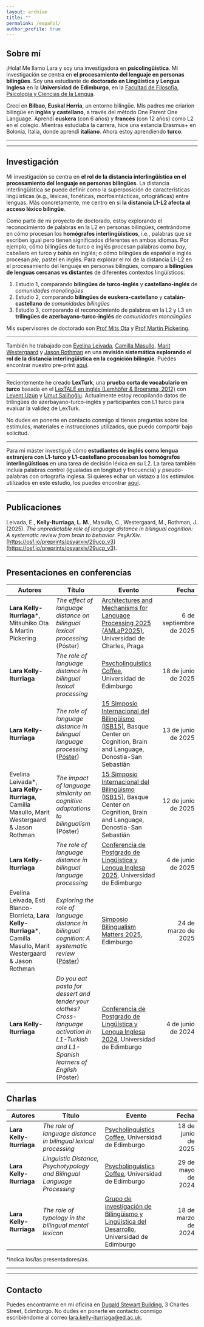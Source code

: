 ```yaml
---
layout: archive
title: ""
permalink: /español/
author_profile: true
---
```

## Sobre mí
¡Hola! Me llamo Lara y soy una investigadora en **psicolingüística**. Mi investigación se centra en **el procesamiento del lenguaje en personas bilingües**.
Soy una estudiante de **doctorado en Lingüística y Lengua Inglesa** en la **Universidad de Edimburgo**, en la [Facultad de Filosofía, Psicología y Ciencias de la Lengua](https://ppls.ed.ac.uk/linguistics-and-english-language/people/phd-students).

Crecí en **Bilbao, Euskal Herria**, un entorno bilingüe. Mis padres me criarion bilingüe en **inglés y castellano**, a través del método One Parent One Language. Aprendí **euskera** (con 6 años) y **francés** (con 12 años) como L2 en el colegio. Mientras estudiaba la carrera, hice una estancia Erasmus+ en Bolonia, Italia, donde aprendí **italiano**. Ahora estoy aprendiendo **turco**. 

--------------------------------------------------------------------------------------------------------------------
--------------------------------------------------------------------------------------------------------------------
## Investigación
Mi investigación se centra en **el rol de la distancia interlingüística en el procesamiento del lenguaje en personas bilingües**. La distancia interlingüística se puede definir como la superposición de características lingüísticas (e.g., léxicas, fonéticas, morfosintácticas, ortográficas) entre lenguas. Más concretamente, me centro en si **la distancia L1-L2 afecta al acceso léxico bilingüe**.

Como parte de mi proyecto de doctorado, estoy explorando el reconocimiento de palabras en la L2 en personas bilingües, centrándome en cómo procesan los **homógrafos interlingüísticos**, i.e., palabras que se escriben igual pero tienen significados diferentes en ambos idiomas. Por ejemplo, cómo bilingües de turco e inglés procesan palabras como _bay_, caballero en turco y bahía en inglés; o cómo bilingües de español e inglés procesan _pie_, pastel en inglés. Para explorar el rol de la distancia L1-L2 en el procesamiento del lenguaje en personas bilingües, comparo a **bilingües de lenguas cercanas vs distantes** de diferentes contextos lingüísticos:
1. Estudio 1, comparando **bilingües de turco-inglés** y **castellano-inglés** de _comunidades monolingües_
2. Estudio 2, comparando **bilingües de euskera-castellano** y **catalán-castellano** de _comunidades bilingües_
3. Estudio 3, comparando el reconocimiento de palabras en la L2 y L3 en **trilingües de azerbayano-turco-inglés** de _comunidades monolingües_

Mis supervisores de doctorado son [Prof Mits Ota](http://www.lel.ed.ac.uk/~mits/) y [Prof Martin Pickering](https://edwebprofiles.ed.ac.uk/profile/martin-pickering).

--------------------------------------------------------------------------------------------------------------------
También he trabajado con [Evelina Leivada](https://scholar.google.es/citations?user=x5Hww14AAAAJ&hl=es), [Camilla Masullo](https://camillamasullo.wixsite.com/camillamasullo), [Marit Westergaard](https://scholar.google.com/citations?user=KFsnIxQAAAAJ&hl=en) y [Jason Rothman](https://scholar.google.com/citations?user=VNnwuokAAAAJ&hl=en) en una **revisión sistemática explorando el rol de la distancia interlingüística en la cognición bilingüe**. Puedes encontrar nuestro pre-print [aquí](https://osf.io/preprints/psyarxiv/29ucp_v3).

--------------------------------------------------------------------------------------------------------------------

Recientemente he creado **LexTurk**, una **prueba corta de vocabulario en turco** basada en el [LexTALE en inglés (Lemhöfer & Broersma, 2012)](https://www.lextale.com/whatislextale.html) con [Levent Uzun](https://avesis.uludag.edu.tr/ulevent/publications) y [Umut Salihoğlu](https://avesis.uludag.edu.tr/umutms/publications). Actualmente estoy recopilando datos de trilingües de azerbayano-turco-inglés y participantes con L1 turco para evaluar la validez de LexTurk.

No dudes en ponerte en contacto conmigo si tienes preguntas sobre los estímulos, materiales e instrucciones utilizados, que puedo compartir bajo solicitud.

--------------------------------------------------------------------------------------------------------------------
Para mi máster investigué cómo **estudiantes de inglés como lengua extranjera con L1-turco y L1-castellano procesaban los homógrafos interlingüísticos** en una tarea de decisión léxica en su L2. La tarea también incluía palabras control (igualadas en longitud y frecuencia) y pseudo-palabras con ortografía inglesa. Si quieres echar un vistazo a los estímulos utilizados en este estudio, los puedes encontrar [aquí](https://osf.io/h6mcx).

--------------------------------------------------------------------------------------------------------------------
## Publicaciones
Leivada, E., **Kelly-Iturriaga, L. M.**, Masullo, C., Westergaard, M., Rothman, J. (2025). _The unpredictable role of language distance in bilingual cognition: A systematic review from brain to behavior_. PsyArXiv. [https://osf.io/preprints/psyarxiv/29ucp_v3](https://osf.io/preprints/psyarxiv/29ucp_v3).

--------------------------------------------------------------------------------------------------------------------
## Presentaciones en conferencias

| Autores  | Título  | Evento | Fecha |
| ------------- | -------------------------- | -------------------------- | ------------------: |
| **Lara Kelly-Iturriaga***, Mitsuhiko Ota & Martin Pickering  | _The effect of language distance on bilingual lexical processing_ (Póster) | [Architectures and Mechanisms for Language Processing 2025 (AMLaP2025)](https://amlap2025.ff.cuni.cz/), Universidad de Charles, Praga  | 6 de septiembre de 2025  |
| **Lara Kelly-Iturriaga**  | _The role of language distance in bilingual lexical processing_ | [Psycholinguistics Coffee](https://blogs.ed.ac.uk/psycholingcoffee/), Universidad de Edimburgo  | 18 de junio de 2025  |
| **Lara Kelly-Iturriaga**  | _The role of language distance in bilingual language processing_ ([Póster](https://osf.io/fbgu7))  | [15 Simposio Internacional del Bilingüismo (ISB15)](https://www.bcbl.eu/events/isb15/en/), Basque Center on Cognition, Brain and Language, Donostia-San Sebastián  | 13 de junio de 2025  |
| Evelina Leivada*, **Lara Kelly-Iturriaga**, Camilla Masullo, Marit Westergaard & Jason Rothman  | _The impact of language similarity on cognitive adaptations to bilingualism_ (Póster)  | [15 Simposio Internacional del Bilingüismo (ISB15)](https://www.bcbl.eu/events/isb15/en/), Basque Center on Cognition, Brain and Language, Donostia-San Sebastián  | 12 de junio de 2025  |
| **Lara Kelly-Iturriaga** | _The role of language distance in bilingual language processing_  | [Conferencia de Postgrado de Lingüística y Lengua Inglesa 2025](https://pgc.lel.ed.ac.uk/), Universidad de Edimburgo  | 4 de junio de 2025  |
| Evelina Leivada, Esti Blanco-Elorrieta, **Lara Kelly-Iturriaga***, Camilla Masullo, Marit Westergaard & Jason Rothman  | _Exploring the role of language distance in bilingual cognition: A systematic review_ ([Póster](https://osf.io/yfegr))  | [Simposio Bilingualism Matters 2025](https://www.bilingualism-matters.org/events/bilingualism-matters-symposium-2025), Edimburgo  | 24 de marzo de 2025  |
| **Lara Kelly-Iturriaga** | _Do you eat pasta for dessert and tender your clothes? Cross-language activation in L1-Turkish and L1-Spanish learners of English_ (Póster)  | [Conferencia de Postgrado de Lingüística y Lengua Inglesa 2024](https://pgc.lel.ed.ac.uk/), Universidad de Edimburgo  | 4 de junio de 2024  |

## Charlas

| Autores  | Título  | Evento | Fecha |
| ------------- | -------------------------- | -------------------------- | ------------------: |
| **Lara Kelly-Iturriaga**  | _The role of language distance in bilingual lexical processing_ | [Psycholinguistics Coffee](https://blogs.ed.ac.uk/psycholingcoffee/), Universidad de Edimburgo  | 18 de junio de 2025  |
| **Lara Kelly-Iturriaga** | _Linguistic Distance, Psychotypology and Bilingual Language Processing_  | [Psycholinguistics Coffee](https://blogs.ed.ac.uk/psycholingcoffee/past-meetings/2023-24/), Universidad de Edimburgo  | 29 de mayo de 2024  |
| **Lara Kelly-Iturriaga** | _The role of typology in the bilingual mental lexicon_  | [Grupo de investigación de Bilingüismo y Lingüística del Desarrollo](https://ppls.ed.ac.uk/linguistics-and-english-language/research/talks-and-reading-groups/bilingualism), Universidad de Edimburgo  | 18 de marzo de 2024  |

*indica los/las presentadores/as.

--------------------------------------------------------------------------------------------------------------------
--------------------------------------------------------------------------------------------------------------------
## Contacto
Puedes encontrarme en mi oficina en [Dugald Stewart Building](https://ppls.ed.ac.uk/linguistics-and-english-language/about/contact), 3 Charles Street, Edimburgo. No dudes en ponerte en contacto conmigo escribiéndome al correo [lara.kelly-iturriaga@ed.ac.uk](mailto:lara.kelly-iturriaga@ed.ac.uk).
